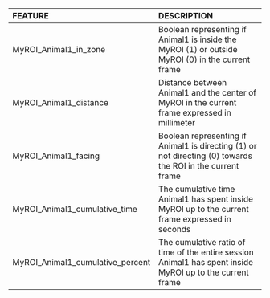 | FEATURE                          | DESCRIPTION                                                                                                |
|:---------------------------------|:-----------------------------------------------------------------------------------------------------------|
| MyROI_Animal1_in_zone            | Boolean representing if Animal1 is inside the MyROI (1) or outside MyROI (0) in the current frame          |
| MyROI_Animal1_distance           | Distance between Animal1 and the center of MyROI in the current frame expressed in millimeter              |
| MyROI_Animal1_facing             | Boolean representing if Animal1 is directing (1) or not directing (0) towards the ROI in the current frame |
| MyROI_Animal1_cumulative_time    | The cumulative time Animal1 has spent inside MyROI up to the current frame expressed in seconds            |
| MyROI_Animal1_cumulative_percent | The cumulative ratio of time of the entire session Animal1 has spent inside MyROI up to the current frame  |